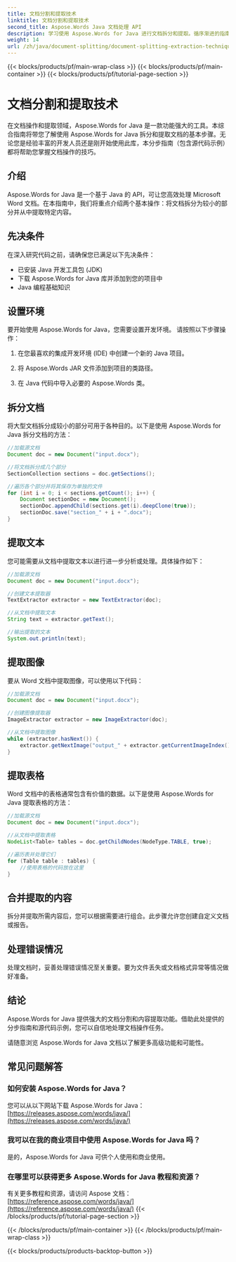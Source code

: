 ```yaml
---
title: 文档分割和提取技术
linktitle: 文档分割和提取技术
second_title: Aspose.Words Java 文档处理 API
description: 学习使用 Aspose.Words for Java 进行文档拆分和提取。循序渐进的指南，附带源代码，实现高效操作。解锁 Aspose 的强大功能
weight: 14
url: /zh/java/document-splitting/document-splitting-extraction-techniques/
---
```


{{< blocks/products/pf/main-wrap-class >}}
{{< blocks/products/pf/main-container >}}
{{< blocks/products/pf/tutorial-page-section >}}

# 文档分割和提取技术


在文档操作和提取领域，Aspose.Words for Java 是一款功能强大的工具。本综合指南将带您了解使用 Aspose.Words for Java 拆分和提取文档的基本步骤。无论您是经验丰富的开发人员还是刚开始使用此库，本分步指南（包含源代码示例）都将帮助您掌握文档操作的技巧。

## 介绍

Aspose.Words for Java 是一个基于 Java 的 API，可让您高效处理 Microsoft Word 文档。在本指南中，我们将重点介绍两个基本操作：将文档拆分为较小的部分并从中提取特定内容。

## 先决条件

在深入研究代码之前，请确保您已满足以下先决条件：

- 已安装 Java 开发工具包 (JDK)
- 下载 Aspose.Words for Java 库并添加到您的项目中
- Java 编程基础知识

## 设置环境

要开始使用 Aspose.Words for Java，您需要设置开发环境。 请按照以下步骤操作：

1. 在您最喜欢的集成开发环境 (IDE) 中创建一个新的 Java 项目。

2. 将 Aspose.Words JAR 文件添加到项目的类路径。

3. 在 Java 代码中导入必要的 Aspose.Words 类。

## 拆分文档

将大型文档拆分成较小的部分可用于各种目的。以下是使用 Aspose.Words for Java 拆分文档的方法：

```java
//加载源文档
Document doc = new Document("input.docx");

//将文档拆分成几个部分
SectionCollection sections = doc.getSections();

//遍历各个部分并将其保存为单独的文件
for (int i = 0; i < sections.getCount(); i++) {
    Document sectionDoc = new Document();
    sectionDoc.appendChild(sections.get(i).deepClone(true));
    sectionDoc.save("section_" + i + ".docx");
}
```

## 提取文本

您可能需要从文档中提取文本以进行进一步分析或处理。具体操作如下：

```java
//加载源文档
Document doc = new Document("input.docx");

//创建文本提取器
TextExtractor extractor = new TextExtractor(doc);

//从文档中提取文本
String text = extractor.getText();

//输出提取的文本
System.out.println(text);
```

## 提取图像

要从 Word 文档中提取图像，可以使用以下代码：

```java
//加载源文档
Document doc = new Document("input.docx");

//创建图像提取器
ImageExtractor extractor = new ImageExtractor(doc);

//从文档中提取图像
while (extractor.hasNext()) {
    extractor.getNextImage("output_" + extractor.getCurrentImageIndex() + ".png");
}
```

## 提取表格

Word 文档中的表格通常包含有价值的数据。以下是使用 Aspose.Words for Java 提取表格的方法：

```java
//加载源文档
Document doc = new Document("input.docx");

//从文档中提取表格
NodeList<Table> tables = doc.getChildNodes(NodeType.TABLE, true);

//遍历表并处理它们
for (Table table : tables) {
    //使用表格的代码放在这里
}
```

## 合并提取的内容

拆分并提取所需内容后，您可以根据需要进行组合。此步骤允许您创建自定义文档或报告。

## 处理错误情况

处理文档时，妥善处理错误情况至关重要。要为文件丢失或文档格式异常等情况做好准备。

## 结论

Aspose.Words for Java 提供强大的文档分割和内容提取功能。借助此处提供的分步指南和源代码示例，您可以自信地处理文档操作任务。

请随意浏览 Aspose.Words for Java 文档以了解更多高级功能和可能性。

## 常见问题解答

### 如何安装 Aspose.Words for Java？

您可以从以下网站下载 Aspose.Words for Java：[https://releases.aspose.com/words/java/](https://releases.aspose.com/words/java/)

### 我可以在我的商业项目中使用 Aspose.Words for Java 吗？

是的，Aspose.Words for Java 可供个人使用和商业使用。

### 在哪里可以获得更多 Aspose.Words for Java 教程和资源？

有关更多教程和资源，请访问 Aspose 文档：[https://reference.aspose.com/words/java/](https://reference.aspose.com/words/java/)
{{< /blocks/products/pf/tutorial-page-section >}}

{{< /blocks/products/pf/main-container >}}
{{< /blocks/products/pf/main-wrap-class >}}

{{< blocks/products/products-backtop-button >}}
